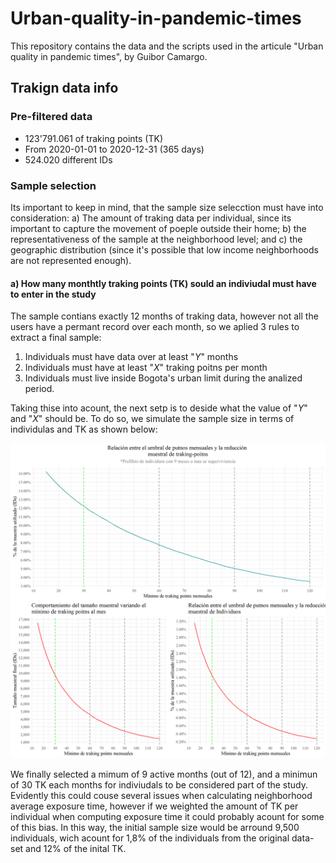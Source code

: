# Urban-quality-in-pandemic-times
This repository contains the data and the scripts used in the articule "Urban quality in pandemic times", by Guibor Camargo.


## Trakign data info
### Pre-filtered data
- 123'791.061 of traking points (TK)
- From 2020-01-01 to 2020-12-31 (365 days)
- 524.020 different IDs


### Sample selection

Its important to keep in mind, that the sample size selecction must have into consideration: a) The amount of traking data per individual, since its important to capture the movement of poeple outside their home; b)  the representativeness of the sample at the neighborhood level; and c) the geographic distribution (since it's possible that low income neighborhoods are not represented enough).

#### a) How many monthtly traking points (TK) sould an indiviudal must have to enter in the study
The sample contians exactly 12 months of traking data, however not all the users have a permant record over each month, so we aplied 3 rules to extract a final sample:

1. Individuals must have data over at least "$Y$" months
2. Individuals must have at least "$X$" traking poitns per month
3. Individuals must live inside Bogota's urban limit during the analized period.

Taking thise into acount, the next setp is to deside what the value of "$Y$" and "$X$" should be. To do so, we simulate the sample size in terms of individulas and TK as shown below:

![alt text](https://github.com/Guibi1994/Urban-quality-in-pandemic-times/blob/main/3.%20Graficas/0.%20Seleccion%20muestral%20Traking%20points.png)

We finally selected a mimum of 9 active months (out of 12), and a minimun of 30 TK each months for indiviudals to be considered part of the study. Evidently this could couse several issues when calculating neighborhood average exposure time, however if we weighted the amount of TK per individual when computing exposure time it could probably acount for some of this bias. In this way, the initial sample size would be arround 9,500 individuals, wich acount for 1,8% of the individuals from the original data-set and 12% of the inital TK. 
